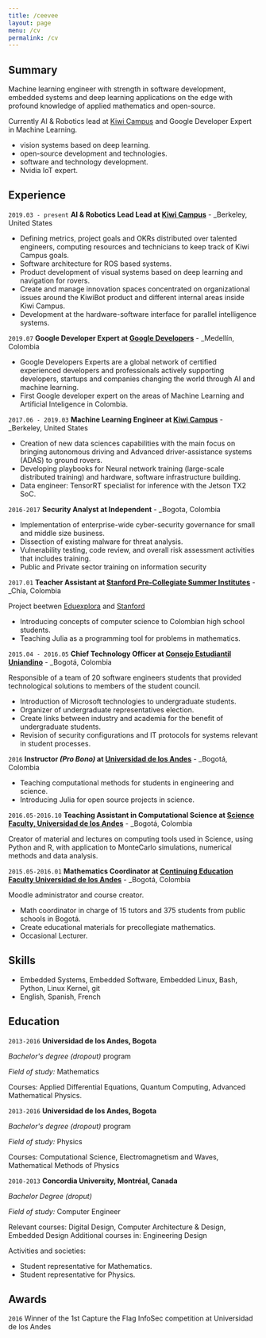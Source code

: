 ```yaml
---
title: /ceevee
layout: page
menu: /cv
permalink: /cv
---
```

## Summary

Machine learning engineer with strength in software development, embedded systems and deep learning applications on the edge with profound knowledge of applied mathematics and open-source.

Currently AI & Robotics lead at [Kiwi Campus](https://www.kiwibot.com/) and Google Developer Expert in Machine Learning.

* vision systems based on deep learning.
* open-source development and technologies.
* software and technology development.
* Nvidia IoT expert.

## Experience

`2019.03 - present`
__AI & Robotics Lead Lead at [Kiwi Campus](https://www.kiwibot.com/)__ - _Berkeley, United States

- Defining metrics, project goals and OKRs distributed over talented engineers, computing resources and technicians to keep track of
Kiwi Campus goals.
- Software architecture for ROS based systems.
- Product development of visual systems based on deep learning and navigation for rovers.
- Create and manage innovation spaces concentrated on organizational issues around the KiwiBot product and different internal areas
inside Kiwi Campus.
- Development at the hardware-software interface for parallel intelligence systems.


`2019.07`
__Google Developer Expert at [Google Developers](https://developers.google.cn/community/experts/directory/profile/profile-david_cardozo/)__ - _Medellín, Colombia
- Google Developers Experts are a global network of certified experienced developers and professionals actively supporting developers, startups and companies changing the world through AI and machine learning.
- First Google developer expert on the areas of Machine Learning and Artificial Inteligence in Colombia.

`2017.06 - 2019.03`
__Machine Learning Engineer at [Kiwi Campus](https://www.kiwibot.com/)__ - _Berkeley, United States

- Creation of new data sciences capabilities with the main focus on bringing autonomous driving and Advanced driver-assistance systems (ADAS) to ground rovers.
- Developing playbooks for Neural network training (large-scale distributed training) and hardware, software infrastructure building.
- Data engineer: TensorRT specialist for inference with the Jetson TX2 SoC.

`2016-2017`
__Security Analyst at Independent__ - _Bogota, Colombia

- Implementation of enterprise-wide cyber-security governance for small and middle size business.
- Dissection of existing malware for threat analysis.
- Vulnerability testing, code review, and overall risk assessment activities that includes training.
- Public and Private sector training on information security

`2017.01`
__Teacher Assistant at [Stanford Pre-Collegiate Summer Institutes](https://summerinstitutes.spcs.stanford.edu/)__ - _Chía, Colombia

Project beetwen [Eduexplora](eduexplora.com) and [Stanford](https://summerinstitutes.spcs.stanford.edu/)

- Introducing concepts of computer science to Colombian high school students.
- Teaching Julia as a programming tool for problems in mathematics.

`2015.04 - 2016.05`
__Chief Technology Officer at [Consejo Estudiantil Uniandino](https://ceu.uniandes.edu.co/)__ - _Bogotá, Colombia

Responsible of a team of 20 software engineers students that provided technological solutions to members of the student council.
- Introduction of Microsoft technologies to undergraduate students.
- Organizer of undergraduate representatives election.
- Create links between industry and academia for the benefit of undergraduate students.
- Revision of security configurations and IT protocols for systems relevant in student processes.

`2016`
__Instructor *(Pro Bono)* at [Universidad de los Andes](https://uniandes.edu.co/en)__ - _Bogotá, Colombia
- Teaching computational methods for students in engineering and science.
- Introducing Julia for open source projects in science.

`2016.05-2016.10`
__Teaching Assistant in Computational Science at [Science Faculty, Universidad de los Andes](https://uniandes.edu.co/en)__ - _Bogotá, Colombia

Creator of material and lectures on computing tools used in Science, using Python and R, with application to MonteCarlo simulations,
numerical methods and data analysis.

`2015.05-2016.01`
__Mathematics Coordinator at [Continuing Education Faculty Universidad de los Andes](https://conectate.uniandes.edu.co/)__ - _Bogotá, Colombia

Moodle administrator and course creator.
- Math coordinator in charge of 15 tutors and 375 students from public schools in Bogotá.
- Create educational materials for precollegiate mathematics.
- Occasional Lecturer.

## Skills
- Embedded Systems, Embedded Software, Embedded Linux, Bash, Python, Linux Kernel, git
- English, Spanish, French

## Education

`2013-2016`
__Universidad de los Andes, Bogota__

_Bachelor's degree (dropout)_ program

_Field of study:_ Mathematics

Courses: Applied Differential Equations, Quantum Computing, Advanced Mathematical Physics.

`2013-2016`
__Universidad de los Andes, Bogota__


_Bachelor's degree (dropout)_ program

_Field of study:_  Physics

Courses: Computational Science, Electromagnetism and Waves, Mathematical Methods of Physics

`2010-2013`
__Concordia University, Montréal, Canada__

_Bachelor Degree (droput)_

_Field of study:_ Computer Engineer

Relevant courses: Digital Design, Computer Architecture & Design, Embedded Design
Additional courses in: Engineering Design


Activities and societies:
- Student representative for Mathematics.
- Student representative for Physics.


## Awards

`2016`
Winner of the 1st Capture the Flag InfoSec competition at Universidad de los Andes
